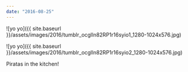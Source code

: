 ```yaml
---
date: "2016-08-25"
---
```


![yo yo]({{ site.baseurl }}/assets/images/2016/tumblr_ocglln82RP1r16syio1_1280-1024x576.jpg)

![yo yo]({{ site.baseurl }}/assets/images/2016/tumblr_ocglln82RP1r16syio2_1280-1024x576.jpg)

Piratas in the kitchen!
